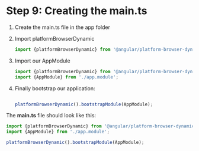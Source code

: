 # Step 9: Creating the main.ts

 1. Create the main.ts file in the app folder

 1. Import platformBrowserDynamic

    ```javascript
    import {platformBrowserDynamic} from '@angular/platform-browser-dynamic';
    ```
  1. Import our AppModule

        ```javascript
        import {platformBrowserDynamic} from '@angular/platform-browser-dynamic';
        import {AppModule} from './app.module';

        ```

1. Finally bootstrap our application:

    ```javascript

    platformBrowserDynamic().bootstrapModule(AppModule);

    ```

The **main.ts** file should look like this:

```javascript
import {platformBrowserDynamic} from '@angular/platform-browser-dynamic';
import {AppModule} from './app.module';

platformBrowserDynamic().bootstrapModule(AppModule);
```
